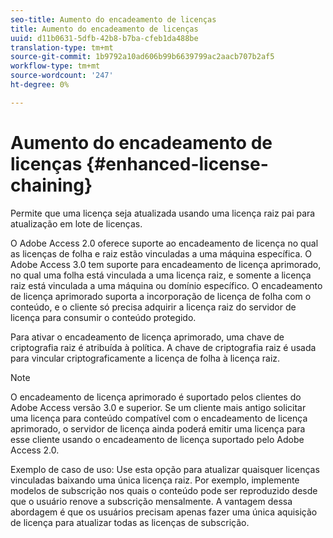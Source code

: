```yaml
---
seo-title: Aumento do encadeamento de licenças
title: Aumento do encadeamento de licenças
uuid: d11b0631-5dfb-42b8-b7ba-cfeb1da488be
translation-type: tm+mt
source-git-commit: 1b9792a10ad606b99b6639799ac2aacb707b2af5
workflow-type: tm+mt
source-wordcount: '247'
ht-degree: 0%

---
```



# Aumento do encadeamento de licenças {#enhanced-license-chaining}

Permite que uma licença seja atualizada usando uma licença raiz pai para atualização em lote de licenças.

O Adobe Access 2.0 oferece suporte ao encadeamento de licença no qual as licenças de folha e raiz estão vinculadas a uma máquina específica. O Adobe Access 3.0 tem suporte para encadeamento de licença aprimorado, no qual uma folha está vinculada a uma licença raiz, e somente a licença raiz está vinculada a uma máquina ou domínio específico. O encadeamento de licença aprimorado suporta a incorporação de licença de folha com o conteúdo, e o cliente só precisa adquirir a licença raiz do servidor de licença para consumir o conteúdo protegido.

Para ativar o encadeamento de licença aprimorado, uma chave de criptografia raiz é atribuída à política. A chave de criptografia raiz é usada para vincular criptograficamente a licença de folha à licença raiz.

>[!NOTE]
>
>O encadeamento de licença aprimorado é suportado pelos clientes do Adobe Access versão 3.0 e superior. Se um cliente mais antigo solicitar uma licença para conteúdo compatível com o encadeamento de licença aprimorado, o servidor de licença ainda poderá emitir uma licença para esse cliente usando o encadeamento de licença suportado pelo Adobe Access 2.0.

Exemplo de caso de uso: Use esta opção para atualizar quaisquer licenças vinculadas baixando uma única licença raiz. Por exemplo, implemente modelos de subscrição nos quais o conteúdo pode ser reproduzido desde que o usuário renove a subscrição mensalmente. A vantagem dessa abordagem é que os usuários precisam apenas fazer uma única aquisição de licença para atualizar todas as licenças de subscrição.

